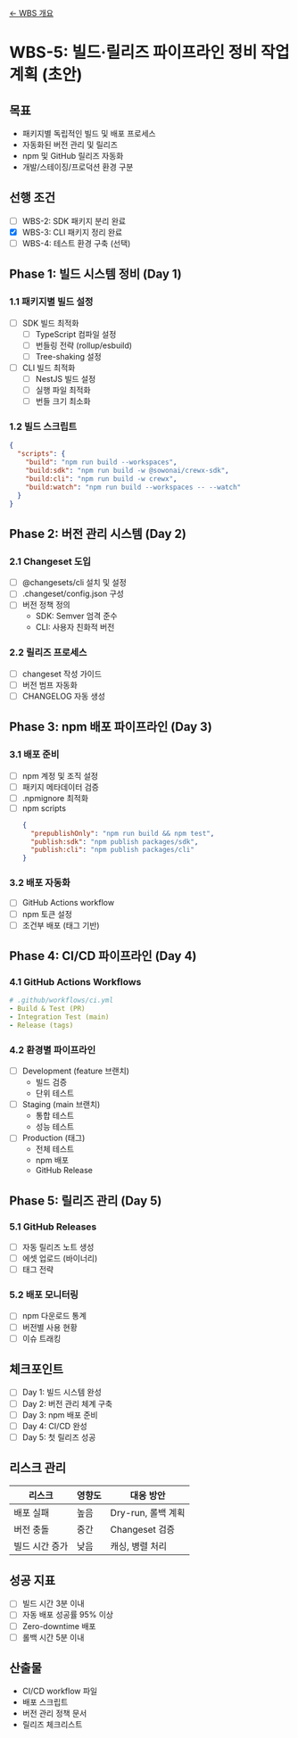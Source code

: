 [← WBS 개요](../wbs.md)

# WBS-5: 빌드·릴리즈 파이프라인 정비 작업 계획 (초안)

## 목표
- 패키지별 독립적인 빌드 및 배포 프로세스
- 자동화된 버전 관리 및 릴리즈
- npm 및 GitHub 릴리즈 자동화
- 개발/스테이징/프로덕션 환경 구분

## 선행 조건
- [ ] WBS-2: SDK 패키지 분리 완료
- [x] WBS-3: CLI 패키지 정리 완료
- [ ] WBS-4: 테스트 환경 구축 (선택)

## Phase 1: 빌드 시스템 정비 (Day 1)

### 1.1 패키지별 빌드 설정
- [ ] SDK 빌드 최적화
  - [ ] TypeScript 컴파일 설정
  - [ ] 번들링 전략 (rollup/esbuild)
  - [ ] Tree-shaking 설정
- [ ] CLI 빌드 최적화
  - [ ] NestJS 빌드 설정
  - [ ] 실행 파일 최적화
  - [ ] 번들 크기 최소화

### 1.2 빌드 스크립트
```json
{
  "scripts": {
    "build": "npm run build --workspaces",
    "build:sdk": "npm run build -w @sowonai/crewx-sdk",
    "build:cli": "npm run build -w crewx",
    "build:watch": "npm run build --workspaces -- --watch"
  }
}
```

## Phase 2: 버전 관리 시스템 (Day 2)

### 2.1 Changeset 도입
- [ ] @changesets/cli 설치 및 설정
- [ ] .changeset/config.json 구성
- [ ] 버전 정책 정의
  - SDK: Semver 엄격 준수
  - CLI: 사용자 친화적 버전

### 2.2 릴리즈 프로세스
- [ ] changeset 작성 가이드
- [ ] 버전 범프 자동화
- [ ] CHANGELOG 자동 생성

## Phase 3: npm 배포 파이프라인 (Day 3)

### 3.1 배포 준비
- [ ] npm 계정 및 조직 설정
- [ ] 패키지 메타데이터 검증
- [ ] .npmignore 최적화
- [ ] npm scripts
  ```json
  {
    "prepublishOnly": "npm run build && npm test",
    "publish:sdk": "npm publish packages/sdk",
    "publish:cli": "npm publish packages/cli"
  }
  ```

### 3.2 배포 자동화
- [ ] GitHub Actions workflow
- [ ] npm 토큰 설정
- [ ] 조건부 배포 (태그 기반)

## Phase 4: CI/CD 파이프라인 (Day 4)

### 4.1 GitHub Actions Workflows
```yaml
# .github/workflows/ci.yml
- Build & Test (PR)
- Integration Test (main)
- Release (tags)
```

### 4.2 환경별 파이프라인
- [ ] Development (feature 브랜치)
  - 빌드 검증
  - 단위 테스트
- [ ] Staging (main 브랜치)
  - 통합 테스트
  - 성능 테스트
- [ ] Production (태그)
  - 전체 테스트
  - npm 배포
  - GitHub Release

## Phase 5: 릴리즈 관리 (Day 5)

### 5.1 GitHub Releases
- [ ] 자동 릴리즈 노트 생성
- [ ] 에셋 업로드 (바이너리)
- [ ] 태그 전략

### 5.2 배포 모니터링
- [ ] npm 다운로드 통계
- [ ] 버전별 사용 현황
- [ ] 이슈 트래킹

## 체크포인트
- [ ] Day 1: 빌드 시스템 완성
- [ ] Day 2: 버전 관리 체계 구축
- [ ] Day 3: npm 배포 준비
- [ ] Day 4: CI/CD 완성
- [ ] Day 5: 첫 릴리즈 성공

## 리스크 관리
| 리스크 | 영향도 | 대응 방안 |
|--------|--------|----------|
| 배포 실패 | 높음 | Dry-run, 롤백 계획 |
| 버전 충돌 | 중간 | Changeset 검증 |
| 빌드 시간 증가 | 낮음 | 캐싱, 병렬 처리 |

## 성공 지표
- [ ] 빌드 시간 3분 이내
- [ ] 자동 배포 성공률 95% 이상
- [ ] Zero-downtime 배포
- [ ] 롤백 시간 5분 이내

## 산출물
- CI/CD workflow 파일
- 배포 스크립트
- 버전 관리 정책 문서
- 릴리즈 체크리스트
